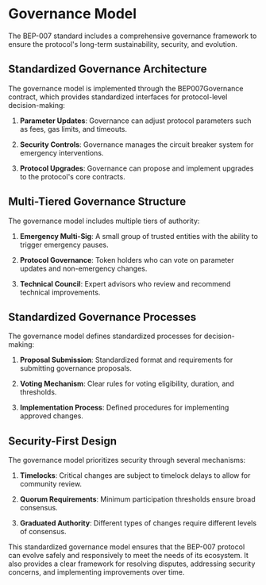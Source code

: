 # Governance Model

The BEP-007 standard includes a comprehensive governance framework to ensure the protocol's long-term sustainability, security, and evolution.

## Standardized Governance Architecture

The governance model is implemented through the BEP007Governance contract, which provides standardized interfaces for protocol-level decision-making:

1. **Parameter Updates**: Governance can adjust protocol parameters such as fees, gas limits, and timeouts.

2. **Security Controls**: Governance manages the circuit breaker system for emergency interventions.

3. **Protocol Upgrades**: Governance can propose and implement upgrades to the protocol's core contracts.

## Multi-Tiered Governance Structure

The governance model includes multiple tiers of authority:

1. **Emergency Multi-Sig**: A small group of trusted entities with the ability to trigger emergency pauses.

2. **Protocol Governance**: Token holders who can vote on parameter updates and non-emergency changes.

3. **Technical Council**: Expert advisors who review and recommend technical improvements.

## Standardized Governance Processes

The governance model defines standardized processes for decision-making:

1. **Proposal Submission**: Standardized format and requirements for submitting governance proposals.

2. **Voting Mechanism**: Clear rules for voting eligibility, duration, and thresholds.

3. **Implementation Process**: Defined procedures for implementing approved changes.

## Security-First Design

The governance model prioritizes security through several mechanisms:

1. **Timelocks**: Critical changes are subject to timelock delays to allow for community review.

2. **Quorum Requirements**: Minimum participation thresholds ensure broad consensus.

3. **Graduated Authority**: Different types of changes require different levels of consensus.

This standardized governance model ensures that the BEP-007 protocol can evolve safely and responsively to meet the needs of its ecosystem. It also provides a clear framework for resolving disputes, addressing security concerns, and implementing improvements over time.
